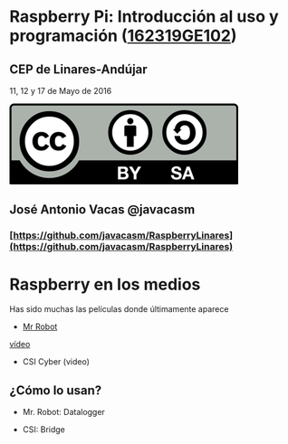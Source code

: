 # Raspberry Pi: Introducción al uso y programación ([162319GE102](https://www.juntadeandalucia.es/educacion/seneca/seneca/jsp/gestionactividades/DetActForPub.jsp?X_EDIACTFOR=161807))

## CEP de Linares-Andújar

11, 12 y 17 de Mayo de 2016

![CC](./imagenes/Licencia_CC.png)
## José Antonio Vacas  @javacasm

### [https://github.com/javacasm/RaspberryLinares](https://github.com/javacasm/RaspberryLinares)

# Raspberry en los medios

Has sido muchas las películas donde últimamente aparece

* [Mr Robot](http://null-byte.wonderhowto.com/how-to/hacks-mr-robot-build-hacking-raspberry-pi-0163143/)

[vídeo](https://www.youtube.com/watch?v=55jypw_xAo0)

* CSI Cyber (video)


## ¿Cómo lo usan?


* Mr. Robot: Datalogger


* CSI: Bridge
